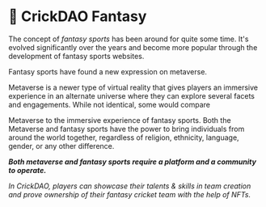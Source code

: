 # 🏏 CrickDAO Fantasy

The concept of _fantasy sports_ has been around for quite some time. It's evolved significantly over the years and become more popular through the development of fantasy sports websites.&#x20;

Fantasy sports have found a new expression on metaverse.&#x20;

Metaverse is a newer type of virtual reality that gives players an immersive experience in an alternate universe where they can explore several facets and engagements. While not identical, some would compare&#x20;

Metaverse to the immersive experience of fantasy sports. Both the Metaverse and fantasy sports have the power to bring individuals from around the world together, regardless of religion, ethnicity, language, gender, or any other difference.&#x20;

_**Both metaverse and fantasy sports require a platform and a community to operate.**_&#x20;

_In CrickDAO, players can showcase their talents & skills in team creation and prove ownership of their fantasy cricket team with the help of NFTs._&#x20;
